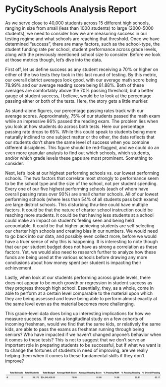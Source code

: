 
# PyCitySchools Analysis Report

As we serve close to 40,000 students across 15 different high schools, ranging in size from small (less than 1000 students) to large (2000-5000 students), we need to consider how we are measuring success in our testing regime and what schools are reaching that threshold. Once we have determined “success”, there are many factors, such as the school-type, the student funding rate per school, student performance across grade levels, along with the previously mentioned school size to consider. Before we look at those metrics though, let’s dive into the data.

First off, let us define success as any student receiving a 70% or higher on either of the two tests they took in this last round of testing. By this metric, our overall district averages look good, with our average math score being 78.99% and our average reading score being 81.88%. Both of these averages are comfortably above the 70% passing threshold, but a better gauge of student success, I believe, would be to look at the percentage passing either or both of the tests. Here, the story gets a little murkier.

As stand-alone figures, our percentage passing rates track with our average scores. Approximately, 75% of our students passed the math exam while an impressive 86% passed the reading exam. The problem lies when you look at how students do across both tests. Here our percentage passing rate drops to 65%. While this could speak to students being more naturally inclined to one subject matter or the other, the data reflects that our students don’t share the same level of success when you combine different disciplines. This figure should be red-flagged, and we could do an even more granular analysis to find out which schools, which students, and/or which grade levels these gaps are most prominent. Something to consider.

Next, let’s look at our highest performing schools vs. our lowest performing schools. The two factors that correlate most strongly to performance seem to be the school type and the size of the school, not per student spending. Every one of our five highest performing schools (each of whom have overall passing rates over 90%) are small charter schools. All of our lowest performing schools (where less than 54% of all students pass both exams) are large district schools. This disturbing thru-line could have multiple factors. It could be that the nature of charter school instruction could be reaching more students. It could be that having less students at a school could make an impact on student’s feeling seen and being held accountable. It could be that higher-achieving students are self selecting our charter high schools and creating bias in our numbers. We would need to go back into our data, and possibly even collect more, before we would have a truer sense of why this is happening. It is interesting to note though that our per student budget does not have as strong a correlation as these factors. Yet, we would also need to research further to analyze how these funds are being used at the various schools before drawing any more conclusions about how money spent per student is impacting their achievement.

Lastly, when look at our students performing across grade levels, there does not appear to be much growth or regression in student success as they progress through high school. Essentially, they, as a whole, come in able to perform at a certain level comparable to the material upon which they are being assessed and leave being able to perform almost exactly at the same level even as the material becomes more challenging. 

This grade-level data does bring up interesting implications for how we measure success. If we ran a longitudinal study on a few cohorts of incoming freshman, would we find that the same kids, or relatively the same kids, are able to pass the exams as freshman running through being seniors? Who have impacted if we haven’t changed anyone’s behavior when it comes to these tests? This is not to suggest that we don’t serve an important role in preparing students to be successful, but if what we want is to change the fortunes of students in need of improving, are we really helping them when it comes to these fundamental skills if they don't improve?

![District Summary](./district_summary.png "Logo Title Text 1")

